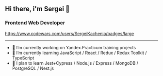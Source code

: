 ## Hi there, i'm Sergei 👋
### Frontend Web Developer 
https://www.codewars.com/users/SergeiKachenia/badges/large
____


- 🔭 I’m currently working on Yandex.Practicum training projects
- 🌱 I’m currently learning JavaScript / React / Redux / Redux Toolkit / TypeScript
- 👯 I plan to learn Jest+Cypress / Node.js / Express / MongoDB / PostgreSQL / Nest.js


